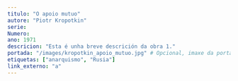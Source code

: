 ```yaml
---
titulo: "O apoio mutuo"
autore: "Piotr Kropotkin"
serie:
Numero:
ano: 1971
descricion: "Esta é unha breve descrición da obra 1."
portada: "/images/kropotkin_apoio_mutuo.jpg" # Opcional, imaxe da portada
etiquetas: ["anarquismo", "Rusia"]
link_externo: "a"
---
```


